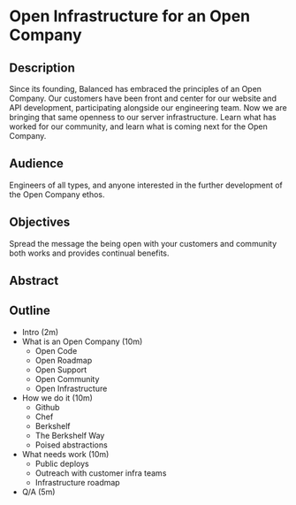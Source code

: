 # Open Infrastructure for an Open Company

## Description

Since its founding, Balanced has embraced the principles of an Open Company.
Our customers have been front and center for our website and API development,
participating alongside our engineering team. Now we are bringing that same
openness to our server infrastructure. Learn what has worked for our community,
and learn what is coming next for the Open Company.

## Audience

Engineers of all types, and anyone interested in the further development of the
Open Company ethos.

## Objectives

Spread the message the being open with your customers and community both works
and provides continual benefits.

## Abstract

## Outline

* Intro (2m)
* What is an Open Company (10m)
  * Open Code
  * Open Roadmap
  * Open Support
  * Open Community
  * Open Infrastructure
* How we do it (10m)
  * Github
  * Chef
  * Berkshelf
  * The Berkshelf Way
  * Poised abstractions
* What needs work (10m)
  * Public deploys
  * Outreach with customer infra teams
  * Infrastructure roadmap
* Q/A (5m)
